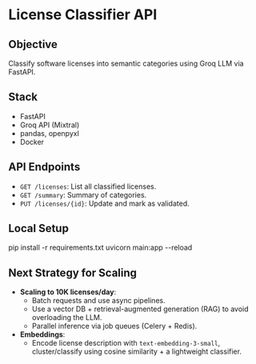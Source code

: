 # License Classifier API

## Objective
Classify software licenses into semantic categories using Groq LLM via FastAPI.

## Stack
- FastAPI
- Groq API (Mixtral)
- pandas, openpyxl
- Docker

## API Endpoints
- `GET /licenses`: List all classified licenses.
- `GET /summary`: Summary of categories.
- `PUT /licenses/{id}`: Update and mark as validated.

## Local Setup

pip install -r requirements.txt
uvicorn main:app --reload



## **Next Strategy for Scaling**

- **Scaling to 10K licenses/day**:
  - Batch requests and use async pipelines.
  - Use a vector DB + retrieval-augmented generation (RAG) to avoid overloading the LLM.
  - Parallel inference via job queues (Celery + Redis).
- **Embeddings**:
  - Encode license description with `text-embedding-3-small`, cluster/classify using cosine similarity + a lightweight classifier.


